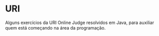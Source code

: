 # URI
Alguns exercícios da URI Online Judge resolvidos em Java, para auxiliar quem está começando na área da programação.
